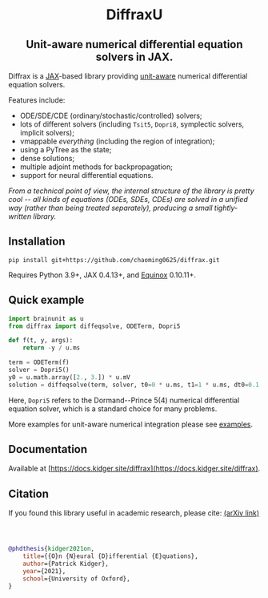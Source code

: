 <h1 align='center'>DiffraxU</h1>
<h2 align='center'>Unit-aware numerical differential equation solvers in JAX.</h2>

Diffrax is a [JAX](https://github.com/google/jax)-based library providing [unit-aware](https://github.com/chaobrain/brainunit) numerical differential equation solvers.

Features include:

- ODE/SDE/CDE (ordinary/stochastic/controlled) solvers;
- lots of different solvers (including `Tsit5`, `Dopri8`, symplectic solvers, implicit solvers);
- vmappable _everything_ (including the region of integration);
- using a PyTree as the state;
- dense solutions;
- multiple adjoint methods for backpropagation;
- support for neural differential equations.

_From a technical point of view, the internal structure of the library is pretty cool -- all kinds of equations (ODEs, SDEs, CDEs) are solved in a unified way (rather than being treated separately), producing a small tightly-written library._

## Installation

```
pip install git+https://github.com/chaoming0625/diffrax.git
```

Requires Python 3.9+, JAX 0.4.13+, and [Equinox](https://github.com/patrick-kidger/equinox) 0.10.11+.

## Quick example

```python
import brainunit as u
from diffrax import diffeqsolve, ODETerm, Dopri5

def f(t, y, args):
    return -y / u.ms

term = ODETerm(f)
solver = Dopri5()
y0 = u.math.array([2., 3.]) * u.mV
solution = diffeqsolve(term, solver, t0=0 * u.ms, t1=1 * u.ms, dt0=0.1 * u.ms, y0=y0)
```

Here, `Dopri5` refers to the Dormand--Prince 5(4) numerical differential equation solver, which is a standard choice for many problems.


More examples for unit-aware numerical integration please see [examples](./examples-with-units).


## Documentation

Available at [https://docs.kidger.site/diffrax](https://docs.kidger.site/diffrax).

## Citation

If you found this library useful in academic research, please cite: [(arXiv link)](https://arxiv.org/abs/2202.02435)

```bibtex



@phdthesis{kidger2021on,
    title={{O}n {N}eural {D}ifferential {E}quations},
    author={Patrick Kidger},
    year={2021},
    school={University of Oxford},
}
```

